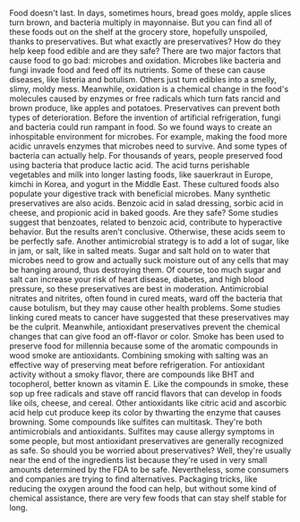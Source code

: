 Food doesn't last. In days, sometimes hours, bread goes moldy, apple slices turn brown, and bacteria multiply in mayonnaise. But you can find all of these foods out on the shelf at the grocery store, hopefully unspoiled, thanks to preservatives. But what exactly are preservatives? How do they help keep food edible and are they safe? There are two major factors that cause food to go bad: microbes and oxidation. Microbes like bacteria and fungi invade food and feed off its nutrients. Some of these can cause diseases, like listeria and botulism. Others just turn edibles into a smelly, slimy, moldy mess. Meanwhile, oxidation is a chemical change in the food's molecules caused by enzymes or free radicals which turn fats rancid and brown produce,  like apples and potatoes. Preservatives can prevent both types of deterioration. Before the invention of artificial refrigeration, fungi and bacteria could  run rampant in food. So we found ways to create an inhospitable environment for microbes. For example, making the food more acidic unravels enzymes that microbes need to survive. And some types of bacteria  can actually help. For thousands of years, people preserved food using bacteria that produce lactic acid. The acid turns perishable vegetables and milk into longer lasting foods, like sauerkraut in Europe, kimchi in Korea, and yogurt in the Middle East. These cultured foods also populate your digestive track with beneficial microbes. Many synthetic preservatives  are also acids. Benzoic acid in salad dressing, sorbic acid in cheese, and propionic acid in baked goods. Are they safe? Some studies suggest that benzoates, related to benzoic acid, contribute to hyperactive behavior. But the results aren't conclusive. Otherwise, these acids seem to be perfectly safe. Another antimicrobial strategy is to add a lot of sugar, like in jam, or salt, like in salted meats. Sugar and salt hold on to water that microbes need to grow and actually suck moisture out of any cells that may be hanging around, thus destroying them. Of course, too much sugar and salt can increase your risk of heart disease, diabetes, and high blood pressure, so these preservatives  are best in moderation. Antimicrobial nitrates and nitrites, often found in cured meats, ward off the bacteria that cause botulism, but they may cause other health problems. Some studies linking cured meats to cancer have suggested that these preservatives may be the culprit. Meanwhile, antioxidant preservatives prevent the chemical changes that can give food an off-flavor or color. Smoke has been used to preserve food for millennia because some of the aromatic compounds in wood smoke are antioxidants. Combining smoking with salting was an effective way of preserving meat before refrigeration. For antioxidant activity  without a smoky flavor, there are compounds like BHT and tocopherol, better known as vitamin E. Like the compounds in smoke, these sop up free radicals and stave off rancid flavors that can develop in foods like oils, cheese, and cereal. Other antioxidants like citric acid and ascorbic acid help cut produce keep its color by thwarting the enzyme  that causes browning. Some compounds  like sulfites can multitask. They're both antimicrobials and antioxidants. Sulfites may cause allergy symptoms in some people, but most antioxidant preservatives are generally recognized as safe. So should you be worried  about preservatives? Well, they're usually near the end of the ingredients list because they're used  in very small amounts determined by the FDA to be safe. Nevertheless, some consumers and companies are trying to find alternatives. Packaging tricks, like reducing the oxygen around the food can help, but without some kind  of chemical assistance, there are very few foods that can stay shelf stable for long. 
